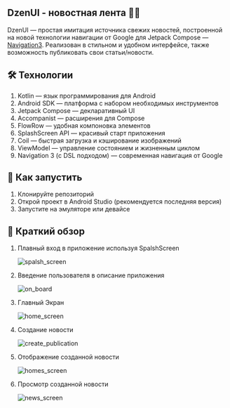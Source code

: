 ## DzenUI - новостная лента 🚀📰
DzenUI — простая имитация источника свежих новостей, построенной на новой технологии навигации от Google для Jetpack Compose — [Navigation3](https://developer.android.com/guide/navigation/navigation-3/basics#resolve-keys). Реализован в стильном и удобном интерфейсе, также возможность публиковать свои статьи/новости.

## 🛠 Технологии
1. Kotlin — язык программирования для Android
2. Android SDK — платформа c набором необходимых инструментов
3. Jetpack Compose — декларативный UI
4. Accompanist — расширения для Compose
5. FlowRow — удобная компоновка элементов
6. SplashScreen API — красивый старт приложения
7. Coil — быстрая загрузка и кэширование изображений
8. ViewModel — управление состоянием и жизненным циклом
9. Navigation 3 (с DSL подходом) — современная навигация от Google

## 🚀 Как запустить

1. Клонируйте репозиторий
2. Открой проект в Android Studio (рекомендуется последняя версия)
3. Запустите на эмуляторе или девайсе

## 📸 Краткий обзор

1. Плавный вход в приложение используя SpalshScreen

   ![spalsh_screen](https://github.com/user-attachments/assets/9441554b-1f35-418e-840e-d301646c8257)

2. Введение пользователя в описание приложения

   ![on_board](https://github.com/user-attachments/assets/448f98e3-3cf0-4f1a-b22b-e9e0e9f88f2e)

3. Главный Экран

   ![home_screen](https://github.com/user-attachments/assets/61566a07-df5b-42dd-8409-31afa644701e)

4. Создание новости

   ![create_publication](https://github.com/user-attachments/assets/c9f73596-f8b8-49cd-b41a-6d3a04840da3)

5. Отображение созданной новости

   ![homes_screen](https://github.com/user-attachments/assets/aac699bc-6fea-43b4-9c94-196f8938feab)

6. Просмотр созданной новости

   ![news_screen](https://github.com/user-attachments/assets/bc820494-2658-4e49-a3bb-bcec20efe465)
   
